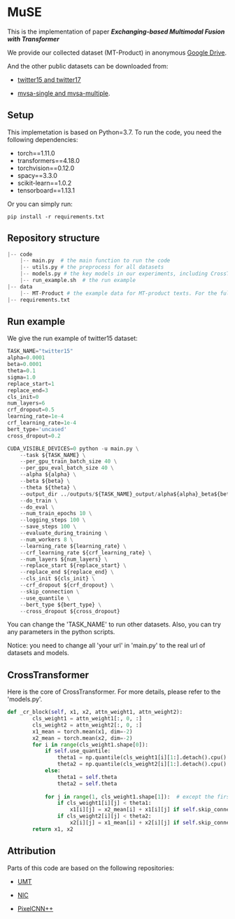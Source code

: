 # MuSE

This is the implementation of paper ***Exchanging-based Multimodal Fusion with Transformer***

We provide our collected dataset (MT-Product) in anonymous [Google Drive](https://drive.google.com/drive/u/1/folders/1emWPyba8kF29EgS67ESO81kxIOCQN6Dv). 

And the other public datasets can be downloaded from: 

- [twitter15 and twitter17](https://github.com/jefferyYu/UMT)

- [mvsa-single and mvsa-multiple](https://mcrlab.net/research/mvsa-sentiment-analysis-on-multi-view-social-data/).


## Setup

This implemetation is based on Python=3.7. To run the code, you need the following dependencies:

- torch==1.11.0
- transformers==4.18.0
- torchvision==0.12.0
- spacy==3.3.0
- scikit-learn==1.0.2
- tensorboard==1.13.1

Or you can simply run:

```
pip install -r requirements.txt
```

## Repository structure

```python
|-- code
    |-- main.py  # the main function to run the code
    |-- utils.py # the preprocess for all datasets
    |-- models.py # the key models in our experiments, including CrossTransformer
    |-- run_example.sh  # the run example
|-- data
    |-- MT-Product # the example data for MT-product texts. For the full data, please download from the google drive in the above.
|-- requirements.txt
```

## Run example

We give the run example of twitter15 dataset: 

```python
TASK_NAME="twitter15"
alpha=0.0001
beta=0.0001
theta=0.1
sigma=1.0
replace_start=1
replace_end=3
cls_init=0
num_layers=6
crf_dropout=0.5
learning_rate=1e-4
crf_learning_rate=1e-4
bert_type='uncased'
cross_dropout=0.2

CUDA_VISIBLE_DEVICES=0 python -u main.py \
    --task ${TASK_NAME} \
    --per_gpu_train_batch_size 40 \
    --per_gpu_eval_batch_size 40 \
    --alpha ${alpha} \
    --beta ${beta} \
    --theta ${theta} \
    --output_dir ../outputs/${TASK_NAME}_output/alpha${alpha}_beta${beta}_theta${theta}_sigma${sigma}_rs${replace_start}_re${replace_end}_cls${cls_init}_l${num_layers}_lr${learning_rate}_clr${crf_learning_rate}_${bert_type}_cd${cross_dropout}_last/\
    --do_train \
    --do_eval \
    --num_train_epochs 10 \
    --logging_steps 100 \
    --save_steps 100 \
    --evaluate_during_training \
    --num_workers 8 \
    --learning_rate ${learning_rate} \
    --crf_learning_rate ${crf_learning_rate} \
    --num_layers ${num_layers} \
    --replace_start ${replace_start} \
    --replace_end ${replace_end} \
    --cls_init ${cls_init} \
    --crf_dropout ${crf_dropout} \
    --skip_connection \
    --use_quantile \
    --bert_type ${bert_type} \
    --cross_dropout ${cross_dropout}
```

You can change the 'TASK_NAME' to run other datasets. Also, you can try any parameters in the python scripts.

Notice: you need to change all 'your url' in 'main.py' to the real url of datasets and models.


## CrossTransformer

Here is the core of CrossTransformer. For more details, please refer to the 'models.py'.
```python
def _cr_block(self, x1, x2, attn_weight1, attn_weight2):
        cls_weight1 = attn_weight1[:, 0, :]
        cls_weight2 = attn_weight2[:, 0, :]
        x1_mean = torch.mean(x1, dim=-2)
        x2_mean = torch.mean(x2, dim=-2)
        for i in range(cls_weight1.shape[0]):
            if self.use_quantile:
                theta1 = np.quantile(cls_weight1[i][1:].detach().cpu().numpy(), self.theta)
                theta2 = np.quantile(cls_weight2[i][1:].detach().cpu().numpy(), self.theta)
            else:
                theta1 = self.theta
                theta2 = self.theta
            
            for j in range(1, cls_weight1.shape[1]):  # except the first token, namely [cls]
                if cls_weight1[i][j] < theta1:
                    x1[i][j] = x2_mean[i] + x1[i][j] if self.skip_connection else x2_mean[i]
                if cls_weight2[i][j] < theta2:
                    x2[i][j] = x1_mean[i] + x2[i][j] if self.skip_connection else x1_mean[i]
        return x1, x2
```

## Attribution

Parts of this code are based on the following repositories:

- [UMT](https://github.com/jefferyYu/UMT)

- [NIC](https://github.com/sgrvinod/a-PyTorch-Tutorial-to-Image-Captioning)

- [PixelCNN++](https://github.com/pclucas14/pixel-cnn-pp)
